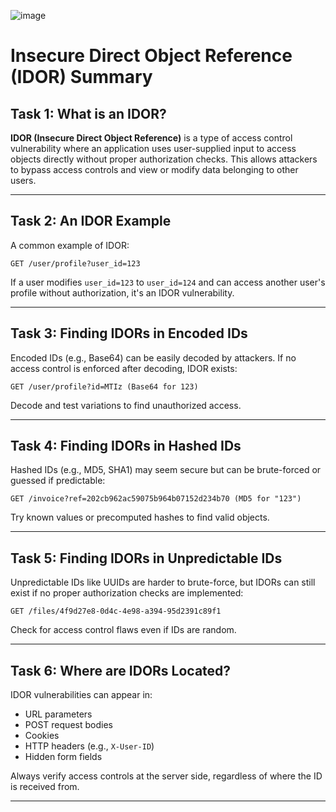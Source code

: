 ![image](https://github.com/user-attachments/assets/5f13b22d-f666-4859-886d-e9f0f671ebba)


# Insecure Direct Object Reference (IDOR) Summary

## Task 1: What is an IDOR?
**IDOR (Insecure Direct Object Reference)** is a type of access control vulnerability where an application uses user-supplied input to access objects directly without proper authorization checks. This allows attackers to bypass access controls and view or modify data belonging to other users.

---

## Task 2: An IDOR Example
A common example of IDOR:
```
GET /user/profile?user_id=123
```
If a user modifies `user_id=123` to `user_id=124` and can access another user's profile without authorization, it's an IDOR vulnerability.

---

## Task 3: Finding IDORs in Encoded IDs
Encoded IDs (e.g., Base64) can be easily decoded by attackers. If no access control is enforced after decoding, IDOR exists:
```
GET /user/profile?id=MTIz (Base64 for 123)
```
Decode and test variations to find unauthorized access.

---

## Task 4: Finding IDORs in Hashed IDs
Hashed IDs (e.g., MD5, SHA1) may seem secure but can be brute-forced or guessed if predictable:
```
GET /invoice?ref=202cb962ac59075b964b07152d234b70 (MD5 for "123")
```
Try known values or precomputed hashes to find valid objects.

---

## Task 5: Finding IDORs in Unpredictable IDs
Unpredictable IDs like UUIDs are harder to brute-force, but IDORs can still exist if no proper authorization checks are implemented:
```
GET /files/4f9d27e8-0d4c-4e98-a394-95d2391c89f1
```
Check for access control flaws even if IDs are random.

---

## Task 6: Where are IDORs Located?
IDOR vulnerabilities can appear in:
- URL parameters
- POST request bodies
- Cookies
- HTTP headers (e.g., `X-User-ID`)
- Hidden form fields

Always verify access controls at the server side, regardless of where the ID is received from.

---
